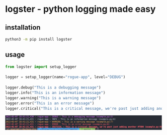 # logster - python logging made easy

## installation

```bash
python3 -m pip install logster
```
## usage
```python
from logster import setup_logger

logger = setup_logger(name="rogue-app", level="DEBUG")

logger.debug("This is a debugging message")
logger.info("This is an information message")
logger.warning("This is a warning message")
logger.error("This is an error message")
logger.critical("This is a critical message, we're past just adding another #TODO")

```

![](static/demo.png)
